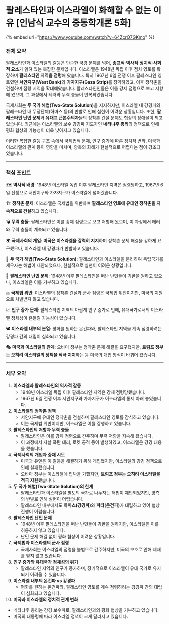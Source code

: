 # 팔레스타인과 이스라엘이 화해할 수 없는 이유 \[인남식 교수의 중동학개론 5화]

{% embed url="https://www.youtube.com/watch?v=64ZcrQ7GKmo" %}

### 전체 요약

팔레스타인과 이스라엘의 갈등은 단순한 국경 문제를 넘어, **종교적·역사적·정치적·사회적 요소**가 얽혀 있는 복잡한 문제입니다. 이스라엘은 1948년 독립 이후 점차 영토를 확장하며 **팔레스타인 지역을 점령**해 왔습니다. 특히 1967년 6일 전쟁 이후 팔레스타인 영토였던 **서안지구(West Bank)**&#xC640; **가자지구(Gaza Strip)**&#xB97C; 장악하였고, 이후 정착촌을 건설하며 점령 지역을 확대해왔습니다. 팔레스타인인들은 이를 강제 점령으로 보고 저항해 왔으며, 그 과정에서 테러와 무력 충돌이 반복되었습니다.

국제사회는 **두 국가 해법(Two-State Solution)**&#xC744; 지지하지만, 이스라엘 내 강경파와 팔레스타인 내 무장단체(하마스 등)의 반발로 인해 실현이 어려운 상황입니다. 또한, **팔레스타인 난민 문제**와 **유대교 근본주의자**들의 정착촌 건설 문제도 협상의 장애물이 되고 있습니다. 최근에는 이스라엘의 보수 강경파 지도자인 **네타냐후 총리**의 정책으로 인해 평화 협상의 가능성이 더욱 낮아지고 있습니다.

이러한 복잡한 갈등 구조 속에서 국제법적 문제, 인구 증가에 따른 정치적 변화, 미국과 이스라엘의 관계 등이 영향을 미치며, 양측의 화해가 현실적으로 어렵다는 점이 강조되었습니다.

***

### 핵심 포인트

🗺 **역사적 배경**: 1948년 이스라엘 독립 이후 팔레스타인 지역은 점령당하고, 1967년 6일 전쟁으로 서안지구와 가자지구가 이스라엘에 넘어갔습니다.

🏗 **정착촌 문제**: 이스라엘은 국제법을 위반하며 **팔레스타인 영토에 유대인 정착촌을 지속적으로 건설**하고 있습니다.

💣 **무력 충돌**: 팔레스타인은 이를 강제 점령으로 보고 저항해 왔으며, 이 과정에서 테러와 무력 충돌이 계속되고 있습니다.

🌍 **국제사회의 개입**: **미국은 이스라엘을 강력히 지지**하며 정착촌 문제 해결을 강하게 요구했으나, 이스라엘 내 강경파가 반발하고 있습니다.

🛑 **두 국가 해법(Two-State Solution)**: 팔레스타인과 이스라엘을 분리하여 독립국가를 세우자는 해법이 제안되었으나, 현실적으로 실현이 어려운 상황입니다.

🚧 **팔레스타인 난민 문제**: 1948년 이후 팔레스타인을 떠난 난민들이 귀환을 원하고 있으나, 이스라엘은 이를 거부하고 있습니다.

⚖ **국제법 위반**: 이스라엘의 정착촌 건설과 군사 점령은 국제법 위반이지만, 미국의 지원으로 처벌받지 않고 있습니다.

📈 **인구 증가 문제**: 팔레스타인 지역의 아랍계 인구 증가로 인해, 유대국가로서의 이스라엘 정체성이 흔들릴 가능성이 있습니다.

🕊 **이스라엘 내부의 분열**: 평화를 원하는 온건파와, 팔레스타인 지역을 계속 점령하려는 강경파 간의 대립이 심화되고 있습니다.

🎭 **미국과 이스라엘의 관계**: 오바마 정부는 정착촌 문제 해결을 요구했지만, **트럼프 정부는 오히려 이스라엘의 정책을 적극 지지**하는 등 미국의 개입 방식이 바뀌어 왔습니다.

***

### 세부 요약

1. **이스라엘과 팔레스타인의 역사적 갈등**
   * 1948년 이스라엘 독립 이후 팔레스타인 지역은 강제 점령당했습니다.
   * 1967년 6일 전쟁 이후 서안지구와 가자지구가 이스라엘의 통제 아래 놓였습니다.
2. **이스라엘의 정착촌 정책**
   * 서안지구에 유대인 정착촌을 건설하며 팔레스타인 영토를 잠식하고 있습니다.
   * 이는 국제법 위반이지만, 이스라엘은 이를 강행하고 있습니다.
3. **팔레스타인의 저항과 무력 충돌**
   * 팔레스타인은 이를 강제 점령으로 간주하며 무력 저항을 지속해 왔습니다.
   * 이 과정에서 자살 폭탄 테러, 로켓 공격 등이 발생하였고, 이스라엘은 강경 대응을 했습니다.
4. **국제사회의 개입과 중재 시도**
   * 미국과 유엔은 이 갈등을 해결하기 위해 개입했지만, 이스라엘의 강경 정책으로 인해 실패했습니다.
   * 오바마 정부는 이스라엘에 압박을 가했지만, **트럼프 정부는 오히려 이스라엘을 적극 지원**했습니다.
5. **두 국가 해법(Two-State Solution)의 한계**
   * 팔레스타인과 이스라엘을 별도의 국가로 나누자는 해법이 제안되었지만, 양측의 반발로 인해 실현이 어렵습니다.
   * 팔레스타인 내부에서도 **하마스(강경파)**&#xC640; **파타(온건파)**&#xAC00; 대립하고 있어 협상 진행이 어렵습니다.
6. **팔레스타인 난민 문제**
   * 1948년 이후 팔레스타인을 떠난 난민들이 귀환을 원하지만, 이스라엘은 이를 허용하지 않고 있습니다.
   * 난민 문제 해결 없이 평화 협상이 어려운 상황입니다.
7. **국제법과 이스라엘의 군사 점령**
   * 국제사회는 이스라엘의 점령을 불법으로 간주하지만, 미국의 보호로 인해 제재를 받지 않고 있습니다.
8. **인구 증가와 유대국가 정체성의 위기**
   * 팔레스타인 지역의 인구가 증가하며, 장기적으로 이스라엘이 유대 국가로 유지되기 어려울 수 있습니다.
9. **이스라엘 내부의 온건파 vs 강경파**
   * 평화를 원하는 온건파와, 팔레스타인 영토를 계속 점령하려는 강경파 간의 대립이 심화되고 있습니다.
10. **미국과 이스라엘의 정치적 관계 변화**

* 네타냐후 총리는 강경 보수파로, 팔레스타인과의 평화 협상을 거부하고 있습니다.
* 미국의 대통령에 따라 이스라엘 정책이 크게 달라지고 있습니다.
